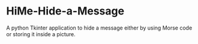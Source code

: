 # HiMe-Hide-a-Message
A python Tkinter application to hide a message either by using Morse code or storing it inside a picture.
